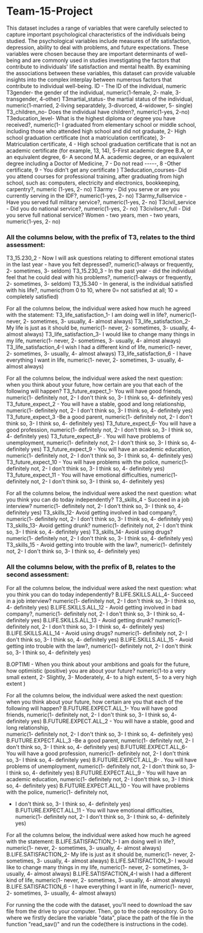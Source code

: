 # Team-15-Project

This dataset includes a range of variables that were carefully selected to capture important
psychological characteristics of the individuals being studied. The psychological variables include 
measures of life satisfaction, depression, ability to deal with problems, and future expectations. 
These variables were chosen because they are important determinants of well-being and are commonly 
used in studies investigating the factors that contribute to individuals' life satisfaction and 
mental health. By examining the associations between these variables, this dataset can provide 
valuable insights into the complex interplay between numerous factors that contribute to individual 
well-being.
ID - The ID of the individual, numeric
T3gender- the gender of the individual, numeric(1-female, 2- male, 3-transgender, 4-other)
T3martial_status- the martial status of the individual, numeric(1-married, 2-living separatdely, 
3-divorced, 4-widower, 5- single)
T3_children_no- Does the individual have children?, numeric(1-yes, 2-no)
T3education_level- What is the highest diploma or degree you have received?, numeric(1- I graduated 
from elementary school or middle school, including those who attended high school and did not 
graduate, 2- High school graduation certificate (not a matriculation certificate), 3- Matriculation 
certificate, 4 - High school graduation certificate that is not an academic certificate (for 
example, 13, 14), 5-First academic degree B.A, or an equivalent degree, 6- A second M.A. academic 
degree, or an equivalent degree including a Doctor of Medicine, 7 - Do not read -----, 
8 -Other certificate, 9 - You didn't get any certificate )
T3education_courses- Did you attend courses for professional training, after graduating from high 
school, such as: computers, electricity and electronics, bookkeeping, carpentry?, numeric 
(1-yes, 2- no)
T3army - Did you serve or are you currently serving in the IDF?, numeric(1-yes, 2- no)
T3army_fullservice - Have you served full military service?, numeric(1-yes, 2- no)
T3civil_service - Did you do national service?, numeric(1-yes, 2- no)
T3civilserv_full - Did you serve full national service? Women - two years, men - two years, 
numeric(1-yes, 2- no)

### All the columns below, with the prefix of T3, relates to the third assessment:

T3_15.230_2 - Now I will ask questions relating to different emotional states in the last year - 
have you felt depressed?, numeric(1-always or frequently, 2- sometimes, 3- seldom)
T3_15.230_3 - In the past year - did the individual feel that he could deal with his problems?, 
numeric(1-always or frequently, 2- sometimes, 3- seldom)
T3_15.340 - In general, is the individual satisfied with his life?, numeric(from 0 to 10, 
where 0= not satisfied at all; 10 = completely satisfied)

For all the columns below, the individual were asked how much he agreed with the statement:
T3_life_satisfaction_1- I am doing well in life?, numeric(1- never, 2- sometimes, 3- usually, 
4- almost always)
T3_life_satisfaction_2- My life is just as it should be, numeric(1- never, 2- sometimes, 
3- usually, 4- almost always)
T3_life_satisfaction_3- I would like to change many things in my life, numeric(1- never, 
2- sometimes, 3- usually, 4- almost always)
T3_life_satisfaction_4-I wish I had a different kind of life, numeric(1- never, 2- sometimes, 
3- usually, 4- almost always)
T3_life_satisfaction_6 - I have everything I want in life, numeric(1- never, 2- sometimes, 
3- usually, 4- almost always) 


For all the columns below, the individual were asked the next question: when you think about 
your future, how certain are you that each of the following will happen?
T3_future_expect_1- You will have good friends, numeric(1- definitely not, 2- I don't think so, 
3- I think so, 4- definitely yes)
T3_future_expect_2 - You will have a stable, good and long relationship,  numeric(1- definitely not, 
2- I don't think so, 3- I think so, 4- definitely yes)
T3_future_expect_3 -Be a good parent, numeric(1- definitely not, 2- I don't think so, 
3- I think so, 4- definitely yes) 
T3_future_expect_6- You will have a good profession, numeric(1- definitely not, 2- I don't think so, 
3- I think so, 4- definitely yes) 
T3_future_expect_8- . You will have problems of unemployment, numeric(1- definitely not, 
2- I don't think so, 3- I think so, 4- definitely yes) 
T3_future_expect_9 - You will have an academic education, numeric(1- definitely not, 
2- I don't think so, 3- I think so, 4- definitely yes) 
T3_future_expect_10 - You will have problems with the police, numeric(1- definitely not, 
2- I don't think so, 3- I think so, 4- definitely yes) 
T3_future_expect_11 - You will have emotional difficulties, numeric(1- definitely not, 
2- I don't think so, 3- I think so, 4- definitely yes)

For all the columns below, the individual were asked the next question: what you think 
you can do today independently?
T3_skills_4 - Succeed in a job interview? numeric(1- definitely not, 2- I don't think so, 
3- I think so, 4- definitely yes)
T3_skills_12- Avoid getting involved in bad company?, numeric(1- definitely not, 2- I don't think so, 
3- I think so, 4- definitely yes)
T3_skills_13- Avoid getting drunk? numeric(1- definitely not, 2- I don't think so, 3- I think so, 
4- definitely yes)
T3_skills_14- Avoid using drugs? numeric(1- definitely not, 2- I don't think so, 3- I think so, 
4- definitely yes)
T3_skills_15 - Avoid getting into trouble with the law?, numeric(1- definitely not, 
2- I don't think so, 3- I think so, 4- definitely yes)

### All the columns below, with the prefix of B, relates to the second assessment:

For all the columns below, the individual were asked the next question: what you think 
you can do today independently?
B.LIFE.SKILLS.ALL_4- Succeed in a job interview? numeric(1- definitely not, 2- I don't think so, 
3- I think so, 4- definitely yes)
B.LIFE.SKILLS.ALL_12 - Avoid getting involved in bad company?, numeric(1- definitely not, 
2- I don't think so, 3- I think so, 4- definitely yes)
B.LIFE.SKILLS.ALL_13 - Avoid getting drunk? numeric(1- definitely not, 2- I don't think so, 
3- I think so, 4- definitely yes)
B.LIFE.SKILLS.ALL_14 - Avoid using drugs? numeric(1- definitely not, 2- I don't think so, 
3- I think so, 4- definitely yes)
B.LIFE.SKILLS.ALL_15 - Avoid getting into trouble with the law?, numeric(1- definitely not, 
2- I don't think so, 3- I think so, 4- definitely yes)

B.OPTIMI - When you think about your ambitions and goals for the future, how optimistic 
(positive) you are about your future? numeric(1-to a very small extent, 2- Slightly, 3- Moderately, 
4- to a high extent, 5- to a very high extent )

For all the columns below, the individual were asked the next question: when you think 
about your future, how certain are you that each of the following will happen?
B.FUTURE.EXPECT.ALL_1- You will have good friends, numeric(1- definitely not, 2- I don't think so, 
3- I think so, 4- definitely yes)
B.FUTURE.EXPECT.ALL_2 - You will have a stable, good and long relationship,  
numeric(1- definitely not, 2- I don't think so, 3- I think so, 4- definitely yes)
B.FUTURE.EXPECT.ALL_3 -Be a good parent, numeric(1- definitely not, 2- I don't think so, 
3- I think so, 4- definitely yes) 
B.FUTURE.EXPECT.ALL_6- You will have a good profession, numeric(1- definitely not, 
2- I don't think so, 3- I think so, 4- definitely yes) 
B.FUTURE.EXPECT.ALL_8- . You will have problems of unemployment, numeric(1- definitely not, 
2- I don't think so, 3- I think so, 4- definitely yes) 
B.FUTURE.EXPECT.ALL_9 - You will have an academic education, numeric(1- definitely not, 
2- I don't think so, 
3- I think so, 4- definitely yes) 
B.FUTURE.EXPECT.ALL_10 - You will have problems with the police, numeric(1- definitely not, 
- I don't think so, 3- I think so, 4- definitely yes) 
B.FUTURE.EXPECT.ALL_11 - You will have emotional difficulties, numeric(1- definitely not, 
2- I don't think so, 3- I think so, 4- definitely yes)

For all the columns below, the individual were asked how much he agreed with the statement:
B.LIFE.SATISFACTION_1- I am doing well in life?, numeric(1- never, 2- sometimes, 3- usually, 
4- almost always)
B.LIFE.SATISFACTION_2- My life is just as it should be, numeric(1- never, 2- sometimes, 3- usually, 
4- almost always)
B.LIFE.SATISFACTION_3- I would like to change many things in my life, numeric(1- never, 2- sometimes, 
3- usually, 4- almost always)
B.LIFE.SATISFACTION_4-I wish I had a different kind of life, numeric(1- never, 2- sometimes, 
3- usually, 4- almost always)
B.LIFE.SATISFACTION_6 - I have everything I want in life, numeric(1- never, 2- sometimes, 3- usually, 
4- almost always)

For running the the code with the dataset, you'll need to download the sav 
file from the drive to your computer. Then, go to the code repository.
Go to where we firstly declare the variable "data", place the path of the
file in the function "read_sav()" and run the code(there is instructions in
the code).

